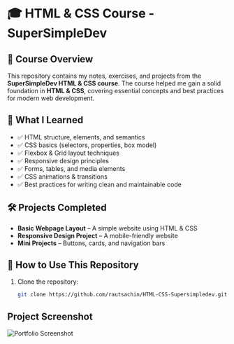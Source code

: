 # 🎓 HTML & CSS Course - SuperSimpleDev

## 📌 Course Overview  
This repository contains my notes, exercises, and projects from the **SuperSimpleDev HTML & CSS course**. The course helped me gain a solid foundation in **HTML & CSS**, covering essential concepts and best practices for modern web development.

## 📖 What I Learned  
- ✅ HTML structure, elements, and semantics  
- ✅ CSS basics (selectors, properties, box model)  
- ✅ Flexbox & Grid layout techniques  
- ✅ Responsive design principles  
- ✅ Forms, tables, and media elements  
- ✅ CSS animations & transitions  
- ✅ Best practices for writing clean and maintainable code  

## 🛠 Projects Completed  
- **Basic Webpage Layout** – A simple website using HTML & CSS  
- **Responsive Design Project** – A mobile-friendly website  
- **Mini Projects** – Buttons, cards, and navigation bars  

## 📂 How to Use This Repository  
1. Clone the repository:  
   ```sh
   git clone https://github.com/rautsachin/HTML-CSS-Supersimpledev.git

## Project Screenshot
![Portfolio Screenshot](YouTube_Clone.png)

